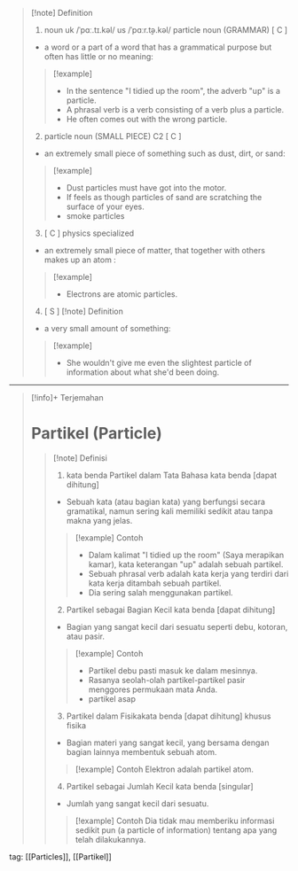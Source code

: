 >[!note] Definition
>1. noun
uk  /ˈpɑː.tɪ.kəl/ us  /ˈpɑːr.t̬ə.kəl/
particle noun (GRAMMAR)
[ C ]
>- a word or a part of a word that has a grammatical purpose but often has little or no meaning:
> > [!example] 
> > - In the sentence "I tidied up the room", the adverb "up" is a particle.
> > - A phrasal verb is a verb consisting of a verb plus a particle.
> > - He often comes out with the wrong particle.
> 2. particle noun (SMALL PIECE)
C2 [ C ]
>- an extremely small piece of something such as dust, dirt, or sand:
> > [!example] 
> > - Dust particles must have got into the motor.
> > - If feels as though particles of sand are scratching the surface of your eyes.
> > - smoke particles
> 3. [ C ]   physics   specialized
>- an extremely small piece of matter, that together with others makes up an atom :
> > [!example] 
> > - Electrons are atomic particles.
> 4. [ S ]
>[!note] Definition
>- a very small amount of something:
> > [!example] 
> > - She wouldn't give me even the slightest particle of information about what she'd been doing.

---

>[!info]+ Terjemahan
> # Partikel (Particle)
> > [!note] Definisi
> > 1. kata benda
>Partikel dalam Tata Bahasa
>kata benda [dapat dihitung]
> > - Sebuah kata (atau bagian kata) yang berfungsi secara gramatikal, namun sering kali memiliki sedikit atau tanpa makna yang jelas.
> > > [!example] Contoh
> > > - Dalam kalimat "I tidied up the room" (Saya merapikan kamar), kata keterangan "up" adalah sebuah partikel.
> > > - Sebuah phrasal verb adalah kata kerja yang terdiri dari kata kerja ditambah sebuah partikel.
> > > - Dia sering salah menggunakan partikel.
> > 2. Partikel sebagai Bagian Kecil
>kata benda [dapat dihitung]
> > - Bagian yang sangat kecil dari sesuatu seperti debu, kotoran, atau pasir.
> > > [!example] Contoh
> > > - Partikel debu pasti masuk ke dalam mesinnya.
> > > - Rasanya seolah-olah partikel-partikel pasir menggores permukaan mata Anda.
> > > - partikel asap
> > >   
> > 3. Partikel dalam Fisikakata benda [dapat dihitung] khusus fisika
> > - Bagian materi yang sangat kecil, yang bersama dengan bagian lainnya membentuk sebuah atom.
> > > [!example] Contoh
> > > Elektron adalah partikel atom.
> >
> > 4. Partikel sebagai Jumlah Kecil
> >    kata benda [singular]
> > - Jumlah yang sangat kecil dari sesuatu.
> > > [!example] Contoh
> > > Dia tidak mau memberiku informasi sedikit pun (a particle of information) tentang apa yang telah dilakukannya.

tag: [[Particles]], [[Partikel]]